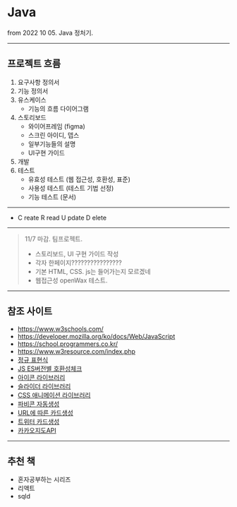# Java
from 2022 10 05. Java 정처기.

------------

## 프로젝트 흐름

1. 요구사항 정의서
2. 기능 정의서
3. 유스케이스
    * 기능의 흐름 다이어그램
4. 스토리보드
    * 와이어프레임 (figma)
    * 스크린 아이디, 뎁스
    * 일부기능들의 설명
    * UI구현 가이드
5. 개발
6. 테스트
    * 유효성 테스트 (웹 접근성, 호환성, 표준)
    * 사용성 테스트 (테스트 기법 선정)
    * 기능 테스트 (문서)
------------
* C reate R read U pdate D elete
------------

>11/7 마감. 팀프로젝트.
>   * 스토리보드, UI 구현 가이드 작성
>   * 각자 한페이지????????????????
>   * 기본 HTML, CSS. js는 들어가는지 모르겠네
>   * 웹접근성 openWax 테스트.

-------------

## 참조 사이트

- https://www.w3schools.com/
- https://developer.mozilla.org/ko/docs/Web/JavaScript
- https://school.programmers.co.kr/
- https://www.w3resource.com/index.php
- [정규 표현식](https://regexr.com/)
- [JS ES버전별 호환성체크](https://kangax.github.io/compat-table/es5/)
- [아이콘 라이브러리](https://fontawesome.com/)
- [슬라이더 라이브러리](https://swiperjs.com/)
- [CSS 애니메이션 라이브러리](https://animate.style/)
- [파비콘 자동생성](https://www.favicon-generator.org)
- [URL에 따른 카드생성](http://ogp.me/)
- [트위터 카드생성](https://developer.twitter.com/en/docs/twitter-for-websites/cards/guides/getting-started)
- [카카오지도API](https://apis.map.kakao.com/)

-------------

## 추천 책

- 혼자공부하는 시리즈
- 리액트
- sqld
